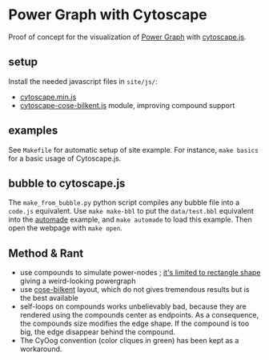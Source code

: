 # Power Graph with Cytoscape
Proof of concept for the visualization of [Power Graph](https://en.wikipedia.org/wiki/Power%5Fgraph%5Fanalysis) with [cytoscape.js](http://js.cytoscape.org).

## setup
Install the needed javascript files in `site/js/`:
- [cytoscape.min.js](https://github.com/cytoscape/cytoscape.js/tree/master/dist)
- [cytoscape-cose-bilkent.js](https://github.com/cytoscape/cytoscape.js-cose-bilkent/blob/master/cytoscape-cose-bilkent.js) module, improving compound support

## examples
See `Makefile` for automatic setup of site example. For instance, `make basics` for a basic usage of Cytoscape.js.

## bubble to cytoscape.js
The `make_from_bubble.py` python script compiles any bubble file into a `code.js` equivalent.
Use `make make-bbl` to put the `data/test.bbl` equivalent into the [automade](examples/automade) example, and `make automade` to load this example.
Then open the webpage with `make open`.

## Method & Rant
- use compounds to simulate power-nodes ; [it's limited to rectangle shape](https://github.com/cytoscape/cytoscape.js/issues/2129) giving a weird-looking powergraph
- use [cose-bilkent](https://github.com/cytoscape/cytoscape.js-cose-bilkent) layout, which do not gives tremendous results but is the best available
- self-loops on compounds works unbelievably bad, because they are rendered using the compounds center as endpoints. As a consequence, the compounds size modifies the edge shape. If the compound is too big, the edge disappear behind the compound.
- The CyOog convention (color cliques in green) has been kept as a workaround.
